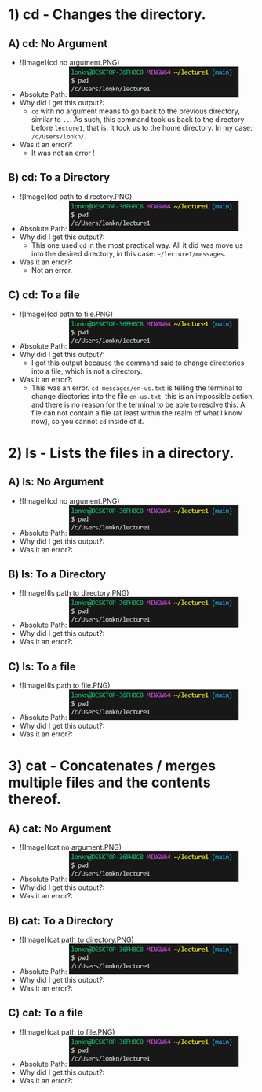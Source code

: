 # 1) cd - Changes the directory. 
## A) cd: No Argument
* ![Image](cd no argument.PNG) 
* Absolute Path: ![Image](absolutepath.PNG)
* Why did I get this output?:
  * `cd` with no argument means to go back to the previous directory, similar to `..`. As such, this command took us back to the directory before `lecture1`, that is. It took us to the home directory. In my case: `/c/Users/lonkn/`.
* Was it an error?:
  * It was not an error !
## B) cd: To a Directory
* ![Image](cd path to directory.PNG) 
* Absolute Path: ![Image](absolutepath.PNG)
* Why did I get this output?:
  * This one used `cd` in the most practical way. All it did was move us into the desired directory, in this case: `~/lecture1/messages`.
* Was it an error?:
  * Not an error. 
## C) cd: To a file
* ![Image](cd path to file.PNG) 
* Absolute Path: ![Image](absolutepath.PNG)
* Why did I get this output?:
  * I got this output because the command said to change directories into a file, which is not a directory.   
* Was it an error?:
  * This was an error. `cd messages/en-us.txt` is telling the terminal to change diectories into the file `en-us.txt`, this is an impossible action, and there is no reason for the terminal to be able to resolve this. A file can not contain a file (at least within the realm of what I know now), so you cannot `cd` inside of it. 

# 2) ls - Lists the files in a directory.
## A) ls: No Argument
* ![Image](cd no argument.PNG) 
* Absolute Path: ![Image](absolutepath.PNG)
* Why did I get this output?:
* Was it an error?:
## B) ls: To a Directory
* ![Image](ls path to directory.PNG) 
* Absolute Path: ![Image](absolutepath.PNG)
* Why did I get this output?:
* Was it an error?:
## C) ls: To a file
* ![Image](ls path to file.PNG) 
* Absolute Path: ![Image](absolutepath.PNG)
* Why did I get this output?:
* Was it an error?:

# 3) cat - Concatenates / merges multiple files and the contents thereof.
## A) cat: No Argument
* ![Image](cat no argument.PNG) 
* Absolute Path: ![Image](absolutepath.PNG)
* Why did I get this output?:
* Was it an error?:
## B) cat: To a Directory
* ![Image](cat path to directory.PNG) 
* Absolute Path: ![Image](absolutepath.PNG)
* Why did I get this output?:
* Was it an error?:
## C) cat: To a file
* ![Image](cat path to file.PNG) 
* Absolute Path: ![Image](absolutepath.PNG)
* Why did I get this output?:
* Was it an error?:
